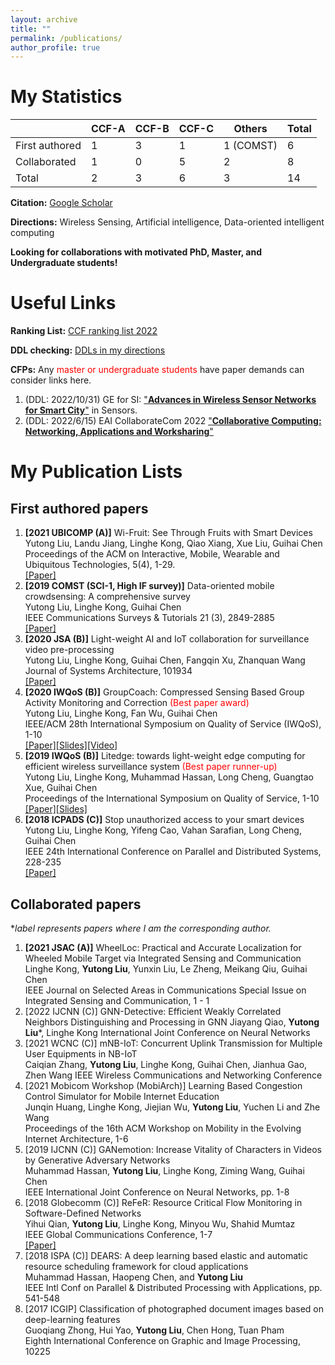 ```yaml
---
layout: archive
title: ""
permalink: /publications/
author_profile: true
---
```


# My Statistics

|                | CCF-A | CCF-B | CCF-C | Others    | Total |
| -------------- | ----- | ----- | ----- | --------- | ----- |
| First authored | 1     | 3     | 1     | 1 (COMST) | 6     |
| Collaborated   | 1     | 0     | 5     | 2         | 8     |
| Total          | 2     | 3     | 6     | 3         | 14    |

**Citation:** [Google Scholar](https://scholar.google.com/citations?user=k34dE-gAAAAJ&hl=en)

**Directions:** Wireless Sensing, Artificial intelligence, Data-oriented intelligent computing

**Looking for collaborations with motivated PhD, Master, and Undergraduate students!**

# Useful Links

**Ranking List:** [CCF ranking list 2022](https://isabelleliu630.github.io/files/list.pdf)

**DDL checking:** [DDLs in my directions](https://isabelleliu630.github.io/conf-deadlines/)

**CFPs:** Any <font color=red>master or undergraduate students</font> have paper demands can consider links here.

1. (DDL: 2022/10/31) GE for SI: ["**Advances in Wireless Sensor Networks for Smart City**"](https://www.mdpi.com/journal/sensors/special_issues/WSN_smart_city) in Sensors.
2. (DDL: 2022/6/15) EAI CollaborateCom 2022 ["**Collaborative Computing: Networking, Applications and Worksharing**"](https://collaboratecom.eai-conferences.org/2022/)

# My Publication Lists

First authored papers
------

1. **\[2021 UBICOMP (A)\]** Wi-Fruit: See Through Fruits with Smart Devices   
    Yutong Liu, Landu Jiang, Linghe Kong, Qiao Xiang, Xue Liu, Guihai Chen  
    Proceedings of the ACM on Interactive, Mobile, Wearable and Ubiquitous Technologies, 5(4), 1-29.   
    [\[Paper\]](https://dl.acm.org/doi/pdf/10.1145/3494971)
3. **\[2019 COMST (SCI-1, High IF survey)\]** Data-oriented mobile crowdsensing: A comprehensive survey   
    Yutong Liu, Linghe Kong, Guihai Chen  
    IEEE Communications Surveys & Tutorials 21 (3), 2849-2885    
    [\[Paper\]](https://isabelleliu630.github.io/files/comst.pdf)
4. **\[2020 JSA (B)\]** Light-weight AI and IoT collaboration for surveillance video pre-processing    
    Yutong Liu, Linghe Kong, Guihai Chen, Fangqin Xu, Zhanquan Wang    
    Journal of Systems Architecture, 101934    
    [\[Paper\]](https://isabelleliu630.github.io/files/jsa.pdf)
5. **\[2020 IWQoS (B)\]** GroupCoach: Compressed Sensing Based Group Activity Monitoring and Correction <font color=red>(Best paper award)  </font>  
    Yutong Liu, Linghe Kong, Fan Wu, Guihai Chen   
    IEEE/ACM 28th International Symposium on Quality of Service (IWQoS), 1-10  
    [\[Paper\]](https://isabelleliu630.github.io/files/GroupCoach.pdf)[\[Slides\]](https://isabelleliu630.github.io/files/GroupCoach_PPT.pdf)[\[Video\]](https://isabelleliu630.github.io/files/GroupCoach_video.mp4)
6. **\[2019 IWQoS (B)\]** Litedge: towards light-weight edge computing for efficient wireless surveillance system <font color=red>(Best paper runner-up)  </font>  
    Yutong Liu, Linghe Kong, Muhammad Hassan, Long Cheng, Guangtao Xue, Guihai Chen  
    Proceedings of the International Symposium on Quality of Service, 1-10   
    [\[Paper\]](https://isabelleliu630.github.io/files/IWQoS2019.pdf)[\[Slides\]](https://isabelleliu630.github.io/files/litedge_PPT.pdf)
7. **\[2018 ICPADS (C)\]** Stop unauthorized access to your smart devices     
    Yutong Liu, Linghe Kong, Yifeng Cao, Vahan Sarafian, Long Cheng, Guihai Chen  
    IEEE 24th International Conference on Parallel and Distributed Systems, 228-235  
    [\[Paper\]](https://isabelleliu630.github.io/files/icpads.pdf)

Collaborated papers
------
**label represents papers where I am the corresponding author.*

1. **\[2021 JSAC (A)\]** WheelLoc: Practical and Accurate Localization for Wheeled Mobile Target via Integrated Sensing and Communication   
    Linghe Kong, **Yutong Liu**, Yunxin Liu, Le Zheng, Meikang Qiu, Guihai Chen  
    IEEE Journal on Selected Areas in Communications Special Issue on Integrated Sensing and Communication, 1 - 1   
2. [2022 IJCNN (C)] GNN-Detective: Efficient Weakly Correlated Neighbors Distinguishing and Processing in GNN
    Jiayang Qiao, **Yutong Liu***, Linghe Kong
    International Joint Conference on Neural Networks
2. \[2021 WCNC (C)\] mNB-IoT: Concurrent Uplink Transmission for Multiple User Equipments in NB-IoT   
    Caiqian Zhang, **Yutong Liu**, Linghe Kong, Guihai Chen, Jianhua Gao, Zhen Wang
    IEEE Wireless Communications and Networking Conference   
3. \[2021 Mobicom Workshop (MobiArch)\] Learning Based Congestion Control Simulator for Mobile Internet Education   
    Junqin Huang, Linghe Kong, Jiejian Wu, **Yutong Liu**, Yuchen Li and Zhe Wang  
    Proceedings of the 16th ACM Workshop on Mobility in the Evolving Internet Architecture, 1-6
4. \[2019 IJCNN (C)\] GANemotion: Increase Vitality of Characters in Videos by Generative Adversary Networks   
    Muhammad Hassan, **Yutong Liu**, Linghe Kong, Ziming Wang, Guihai Chen  
    IEEE International Joint Conference on Neural Networks, pp. 1-8
5. \[2018 Globecomm (C)\] ReFeR: Resource Critical Flow Monitoring in Software-Defined Networks    
     Yihui Qian, **Yutong Liu**, Linghe Kong, Minyou Wu, Shahid Mumtaz    
     IEEE Global Communications Conference, 1-7   
     [\[Paper\]](https://isabelleliu630.github.io/files/globecomm.pdf)
6. \[2018 ISPA (C)\] DEARS: A deep learning based elastic and automatic resource scheduling framework for cloud applications   
     Muhammad Hassan, Haopeng Chen,  and **Yutong Liu**  
     IEEE Intl Conf on Parallel & Distributed Processing with Applications, pp. 541-548
7. \[2017 ICGIP\] Classification of photographed document images based on deep-learning features    
     Guoqiang Zhong, Hui Yao, **Yutong Liu**, Chen Hong, Tuan Pham   
     Eighth International Conference on Graphic and Image Processing, 10225

